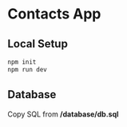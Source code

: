 # Contacts App

## Local Setup

```bash
npm init
npm run dev
```

## Database

Copy SQL from **/database/db.sql**
